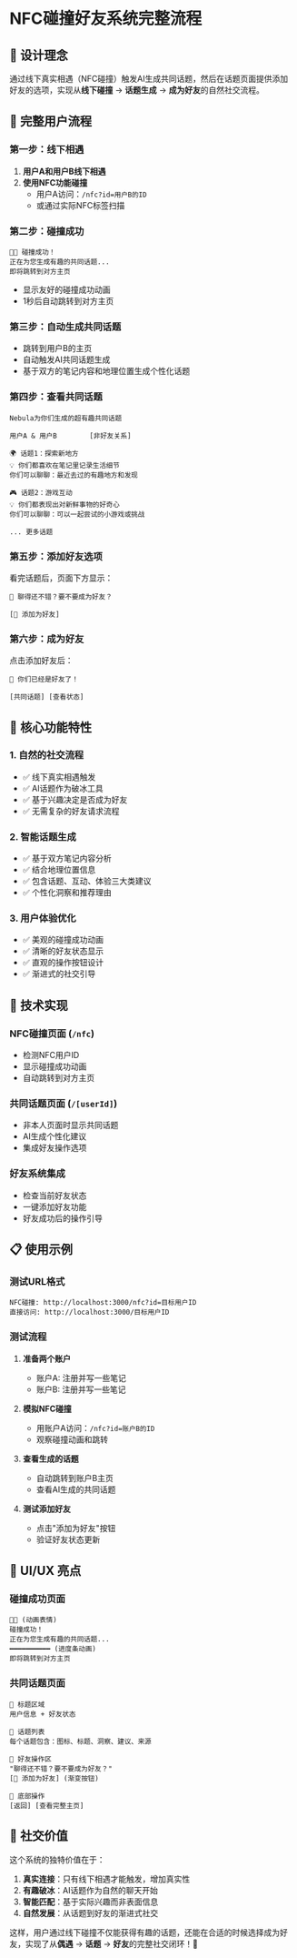 # NFC碰撞好友系统完整流程

## 🌟 设计理念

通过线下真实相遇（NFC碰撞）触发AI生成共同话题，然后在话题页面提供添加好友的选项，实现从**线下碰撞** → **话题生成** → **成为好友**的自然社交流程。

## 📱 完整用户流程

### 第一步：线下相遇
1. **用户A和用户B线下相遇**
2. **使用NFC功能碰撞**
   - 用户A访问：`/nfc?id=用户B的ID`
   - 或通过实际NFC标签扫描

### 第二步：碰撞成功
```
📱✨ 碰撞成功！
正在为您生成有趣的共同话题...
即将跳转到对方主页
```
- 显示友好的碰撞成功动画
- 1秒后自动跳转到对方主页

### 第三步：自动生成共同话题
- 跳转到用户B的主页
- 自动触发AI共同话题生成
- 基于双方的笔记内容和地理位置生成个性化话题

### 第四步：查看共同话题
```
Nebula为你们生成的超有趣共同话题

用户A & 用户B        [非好友关系]

🌍 话题1：探索新地方
💡 你们都喜欢在笔记里记录生活细节
你们可以聊聊：最近去过的有趣地方和发现

🎮 话题2：游戏互动
💡 你们都表现出对新鲜事物的好奇心  
你们可以聊聊：可以一起尝试的小游戏或挑战

... 更多话题
```

### 第五步：添加好友选项
看完话题后，页面下方显示：
```
💫 聊得还不错？要不要成为好友？

[🤝 添加为好友]
```

### 第六步：成为好友
点击添加好友后：
```
🎉 你们已经是好友了！

[共同话题] [查看状态]
```

## 🎯 核心功能特性

### 1. **自然的社交流程**
- ✅ 线下真实相遇触发
- ✅ AI话题作为破冰工具
- ✅ 基于兴趣决定是否成为好友
- ✅ 无需复杂的好友请求流程

### 2. **智能话题生成**
- ✅ 基于双方笔记内容分析
- ✅ 结合地理位置信息
- ✅ 包含话题、互动、体验三大类建议
- ✅ 个性化洞察和推荐理由

### 3. **用户体验优化**
- ✅ 美观的碰撞成功动画
- ✅ 清晰的好友状态显示
- ✅ 直观的操作按钮设计
- ✅ 渐进式的社交引导

## 🔧 技术实现

### NFC碰撞页面 (`/nfc`)
- 检测NFC用户ID
- 显示碰撞成功动画
- 自动跳转到对方主页

### 共同话题页面 (`/[userId]`)
- 非本人页面时显示共同话题
- AI生成个性化建议
- 集成好友操作选项

### 好友系统集成
- 检查当前好友状态
- 一键添加好友功能
- 好友成功后的操作引导

## 📋 使用示例

### 测试URL格式
```
NFC碰撞: http://localhost:3000/nfc?id=目标用户ID
直接访问: http://localhost:3000/目标用户ID
```

### 测试流程
1. **准备两个账户**
   - 账户A: 注册并写一些笔记
   - 账户B: 注册并写一些笔记

2. **模拟NFC碰撞**
   - 用账户A访问：`/nfc?id=账户B的ID`
   - 观察碰撞动画和跳转

3. **查看生成的话题**
   - 自动跳转到账户B主页
   - 查看AI生成的共同话题

4. **测试添加好友**
   - 点击"添加为好友"按钮
   - 验证好友状态更新

## 🎨 UI/UX 亮点

### 碰撞成功页面
```
📱✨ (动画表情)
碰撞成功！
正在为您生成有趣的共同话题...
━━━━━━━━━━ (进度条动画)
即将跳转到对方主页
```

### 共同话题页面
```
🌟 标题区域
用户信息 + 好友状态

📝 话题列表
每个话题包含：图标、标题、洞察、建议、来源

💫 好友操作区
"聊得还不错？要不要成为好友？"
[🤝 添加为好友] (渐变按钮)

🔧 底部操作
[返回] [查看完整主页]
```

## 🚀 社交价值

这个系统的独特价值在于：

1. **真实连接**：只有线下相遇才能触发，增加真实性
2. **有趣破冰**：AI话题作为自然的聊天开始
3. **智能匹配**：基于实际兴趣而非表面信息
4. **自然发展**：从话题到好友的渐进式社交

这样，用户通过线下碰撞不仅能获得有趣的话题，还能在合适的时候选择成为好友，实现了从**偶遇** → **话题** → **好友**的完整社交闭环！🎉 